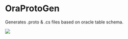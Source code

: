 # OraProtoGen
Generates .proto & .cs files based on oracle table schema.

![](https://void.cat/28f890f9f5c17216a65d897a7f8bb5e29e135928)
